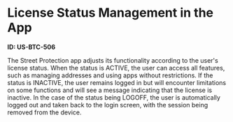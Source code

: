 # License Status Management in the App

**ID: US-BTC-506**

The Street Protection app adjusts its functionality according to the user's license status. When the status is ACTIVE, the user can access all features, such as managing addresses and using apps without restrictions. If the status is INACTIVE, the user remains logged in but will encounter limitations on some functions and will see a message indicating that the license is inactive. In the case of the status being LOGOFF, the user is automatically logged out and taken back to the login screen, with the session being removed from the device.